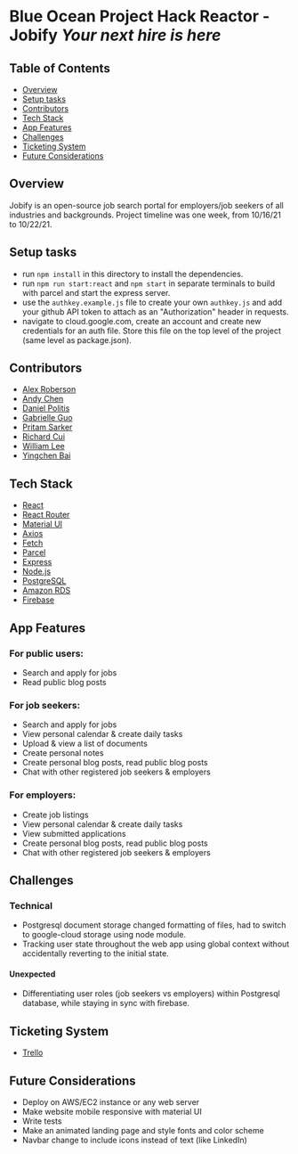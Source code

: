 # Blue Ocean Project Hack Reactor - Jobify *Your next hire is here*

## Table of Contents

- [Overview](#overview)
- [Setup tasks](#setup-tasks)
- [Contributors](#contributors)
- [Tech Stack](#tech-stack)
- [App Features](#app-features)
- [Challenges](#challenges)
- [Ticketing System](#ticketing-system)
- [Future Considerations](#future-considerations)

## Overview

Jobify is an open-source job search portal for employers/job seekers of all industries and backgrounds. Project timeline was one week, from 10/16/21 to 10/22/21. 

## Setup tasks

- run `npm install` in this directory to install the dependencies.
- run `npm run start:react` and `npm start` in separate terminals to build with parcel and start the express server.
- use the `authkey.example.js` file to create your own `authkey.js` and add your github API token to attach as an "Authorization" header in requests.
- navigate to cloud.google.com, create an account and create new credentials for an auth file. Store this file on the top level of the project (same level as package.json).

## Contributors

- [Alex Roberson](https://github.com/ajroberson321)
- [Andy Chen](https://github.com/andy-ch3n)
- [Daniel Politis](https://github.com/danpolitis)
- [Gabrielle Guo](https://github.com/ggbbi)
- [Pritam Sarker](https://github.com/pritms)
- [Richard Cui](https://github.com/richardcuii)
- [William Lee](https://github.com/djDUBlee)
- [Yingchen Bai](https://github.com/pppbyc)

## Tech Stack

- [React](https://reactjs.org/)
- [React Router](https://reactrouter.com/web/guides/quick-start)
- [Material UI](https://mui.com/)
- [Axios](https://www.npmjs.com/package/axios)
- [Fetch](https://developer.mozilla.org/en-US/docs/Web/API/Fetch_API)
- [Parcel](https://parceljs.org/)
- [Express](https://expressjs.com/)
- [Node.js](https://nodejs.org/en/)
- [PostgreSQL](https://www.postgresql.org/)
- [Amazon RDS](https://aws.amazon.com/rds/)
- [Firebase](https://firebase.google.com/)

## App Features

### For public users:
- Search and apply for jobs
- Read public blog posts

### For job seekers:
- Search and apply for jobs
- View personal calendar & create daily tasks
- Upload & view a list of documents
- Create personal notes
- Create personal blog posts, read public blog posts
- Chat with other registered job seekers & employers

### For employers:
- Create job listings 
- View personal calendar & create daily tasks
- View submitted applications
- Create personal blog posts, read public blog posts
- Chat with other registered job seekers & employers

## Challenges
### Technical
- Postgresql document storage changed formatting of files, had to switch to google-cloud storage using node module.
- Tracking user state throughout the web app using global context without accidentally reverting to the initial state. 
#### Unexpected
- Differentiating user roles (job seekers vs employers) within Postgresql database, while staying in sync with firebase.


## Ticketing System
- [Trello](https://trello.com/b/Cdqi4ueG/jobify)

## Future Considerations
- Deploy on AWS/EC2 instance or any web server
- Make website mobile responsive with material UI
- Write tests
- Make an animated landing page and style fonts and color scheme
- Navbar change to include icons instead of text (like LinkedIn)

